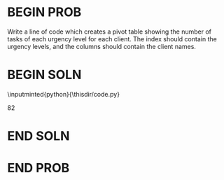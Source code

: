 # BEGIN PROB

Write a line of code which creates a pivot table showing the number of tasks of each urgency
level for each client. The index should contain the urgency levels, and the columns should contain
the client names.

# BEGIN SOLN

\inputminted{python}{\thisdir/code.py}

82
# END SOLN

# END PROB
